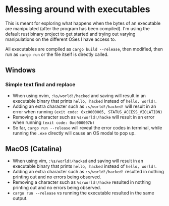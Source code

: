 # Messing around with executables

This is meant for exploring what happens when the bytes of an executable are manipulated (after the program has been compiled).
I'm using the default rust binary project to get started and trying out varying manipulations on the different OSes I have access to.

All executables are compiled as `cargo build --release`, then modified, then run as `cargo run` or the file itself is directly called.

## Windows

### Simple text find and replace
- When using nvim, `:%s/world!/hacked` and saving will result in an executable binary that prints `hello, hacked` instead of `hello, world!`.
- Adding an extra character such as `:s/world!/hacked!` will result in an error when running `(exit code: 0xc0000005, STATUS_ACCESS_VIOLATION)`
- Removing a character such as `%s/world!/hacke` will result in an error when running `(exit code: 0xc000007b)`
- So far, `cargo run --release` will reveal the error codes in terminal, while running the `.exe` directly will cause an OS modal to pop up.

## MacOS (Catalina)
- When using vim, `:%s/world!/hacked` and saving will result in an executable binary that prints `hello, hacked` instead of `hello, world!`.
- Adding an extra character such as `:s/world!/hacked!` resulted in nothing printing out and no errors being observed.
- Removing a character such as `%s/world!/hacke` resulted in nothing printing out and no errors being observed.
- `cargo run --release` vs running the executable resulted in the same output.

